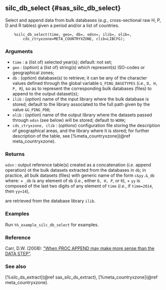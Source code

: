 ## silc_db_select {#sas_silc_db_select}
Select and append data from bulk databases (_e.g._, cross-sectional raw H, P, D and R tables) given a period 
and/or a list of countries.

~~~sas
	%silc_db_select(time, geo=, db=, odsn=, ilib=, olib=, 
		cds_ctryxzone=META_COUNTRYXZONE, clib=LIBCFG);
~~~

### Arguments
* `time` : a (list of) selected year(s); default: not set;
* `geo` : (_option_) a (list of) string(s) which represent(s) ISO-codes or geographical zones;
* `db` : (_option_) database(s) to retrieve; it can be any of the character values defined through 
	the global variable `G_PING_BASETYPES` (_i.e._, `D, H, P, R`), so as to represent the 
	corresponding bulk databases (files) to append to the output dataset(s); 
* `ilib` : (_option_) name of the input library where the bulk database is stored; default to the 
	library associated to the full path given by the value `&G_PING_PDB`;
* `olib` : (_option_) name of the output library where the datasets passed through `odsn` (see 
	below) will be stored; default to `WORK`;
* `cds_ctryxzone, clib` : (_options_) configuration file storing the description of geographical 
	areas, and the library where it is stored; for further description of the table, see 
	[%meta_countryxzone](@ref meta_countryxzone).
 
### Returns
`odsn` : output reference table(s) created as a concatenation (_i.e._ append operation) ot the bulk datasets
extracted from the databases in `db`; in practice, all bulk datasets (files) with generic name of the form 
`c&yy.&_db` where:
	+ `_db` is any element of `db` (_i.e._, either `D, H, P`, or `R`),
	+ `yy` is composed of the last two digits of any element of `time` (_i.e._, if `time=2014`, then `yy=14`),

are retrieved from the database library `ilib`.

### Examples
Run `%%_example_silc_db_select` for examples.

### Reference
Carr, D.W. (2008): ["When PROC APPEND may make more sense than the DATA STEP"](http://www2.sas.com/proceedings/forum2008/085-2008.pdf).

### See also
[%silc_ds_extract](@ref sas_silc_ds_extract), [%meta_countryxzone](@ref meta_countryxzone).
